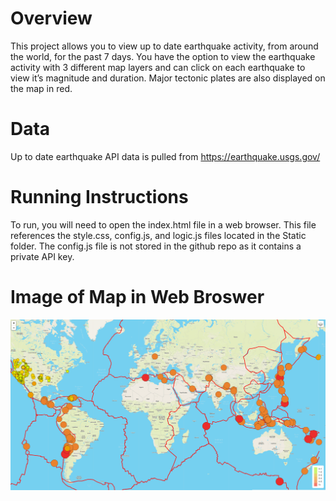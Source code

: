 # Overview

This project allows you to view up to date earthquake activity, from around the world, for the past 7 days. You have the option to view the earthquake activity with 3 different map layers and can click on each earthquake to view it’s magnitude and duration. Major tectonic plates are also displayed on the map in red.

# Data

Up to date earthquake API data is pulled from https://earthquake.usgs.gov/

# Running Instructions

To run, you will need to open the index.html file in a web browser. This file references the style.css, config.js, and logic.js files located in the Static folder. The config.js file is not stored in the github repo as it contains a private API key.

# Image of Map in Web Broswer

![Map Sample](https://github.com/Waking-Dreamer/Mapping_Earthquakes/blob/master/Images/Map_Sample.png)
